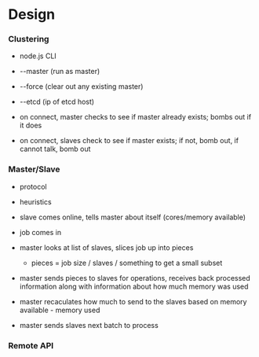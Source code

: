 # Design

### Clustering

* node.js CLI
* --master (run as master)
* --force (clear out any existing master)
* --etcd <ip> (ip of etcd host)

* on connect, master checks to see if master already exists; bombs out if it does
* on connect, slaves check to see if master exists; if not, bomb out, if cannot talk, bomb out

### Master/Slave

* protocol
* heuristics

* slave comes online, tells master about itself (cores/memory available)
* job comes in
* master looks at list of slaves, slices job up into pieces
  * pieces = job size / slaves / something to get a small subset
* master sends pieces to slaves for operations, receives back processed information
 along with information about how much memory was used
* master recaculates how much to send to the slaves based on memory available - memory used
* master sends slaves next batch to process

### Remote API